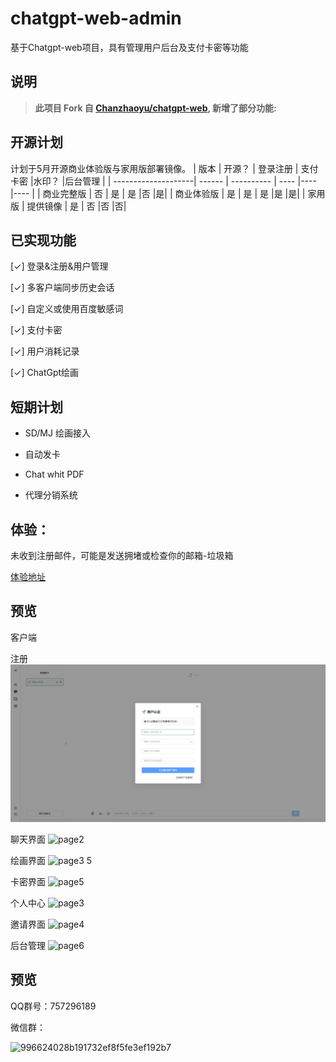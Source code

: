 # chatgpt-web-admin
基于Chatgpt-web项目，具有管理用户后台及支付卡密等功能


## 说明
> **此项目 Fork 自 [Chanzhaoyu/chatgpt-web](https://github.com/Chanzhaoyu/chatgpt-web), 新增了部分功能:**

## 开源计划
计划于5月开源商业体验版与家用版部署镜像。
| 版本                | 开源？ | 登录注册     | 支付卡密 |水印？ |后台管理 |
| --------------------| ------ | ---------- | ---- |---- |---- |
| 商业完整版                | 否     | 是       | 是 |否 |是|
| 商业体验版                | 是     | 是 | 是 |是 |是|
| 家用版                | 提供镜像     | 是 | 否 |否 |否|


## 已实现功能
[✓] 登录&注册&用户管理

[✓] 多客户端同步历史会话

[✓] 自定义或使用百度敏感词

[✓] 支付卡密

[✓] 用户消耗记录

[✓] ChatGpt绘画

## 短期计划

- SD/MJ 绘画接入

- 自动发卡

- Chat whit PDF

- 代理分销系统

## 体验：

未收到注册邮件，可能是发送拥堵或检查你的邮箱-垃圾箱
  
[体验地址](https://ai.jiangly.com/)

## 预览

客户端

注册
![登录/注册](docs/page1.png)

聊天界面
![page2](https://user-images.githubusercontent.com/74414383/234602296-3da807bb-dc81-489c-b975-cde9b315778e.png)

绘画界面
![page3 5](https://user-images.githubusercontent.com/74414383/234602309-6bab25e6-7b54-42b2-b5de-f5e6b4fc42fa.png)

卡密界面
![page5](https://user-images.githubusercontent.com/74414383/234611284-7b4854cf-4648-47c6-babb-0c562f6b0936.png)

个人中心
![page3](https://user-images.githubusercontent.com/74414383/234602325-5347cc32-53af-4b1c-8f3d-1e4c7cb6f3b4.png)

邀请界面
![page4](https://user-images.githubusercontent.com/74414383/234602339-bbe2045d-81bb-4845-89e1-d4bc214adeb7.png)

后台管理
![page6](https://user-images.githubusercontent.com/74414383/234602358-88072e2e-5f6a-43d9-abd4-c1014b56be18.png)

## 预览
QQ群号：757296189

微信群：

![996624028b191732ef8f5fe3ef192b7](https://user-images.githubusercontent.com/74414383/234606015-0f443dd6-2de6-469c-86cd-e9938b305f68.png)

